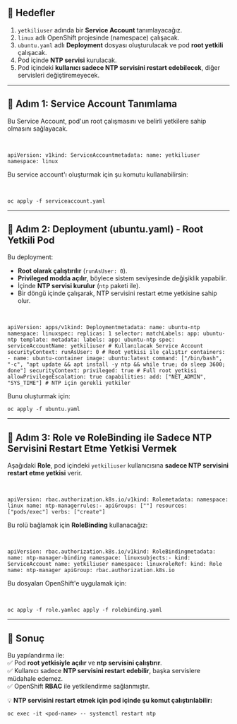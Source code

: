 ## 🎯 **Hedefler**

1.  `yetkiliuser` adında bir **Service Account** tanımlayacağız.
2.  `linux` adlı OpenShift projesinde (namespace) çalışacak.
3.  `ubuntu.yaml` adlı **Deployment** dosyası oluşturulacak ve pod **root yetkili** çalışacak.
4.  Pod içinde **NTP servisi** kurulacak.
5.  Pod içindeki **kullanıcı sadece NTP servisini restart edebilecek**, diğer servisleri değiştiremeyecek.

* * *

## 📌 **Adım 1: Service Account Tanımlama**

Bu Service Account, pod'un root çalışmasını ve belirli yetkilere sahip olmasını sağlayacak.

&nbsp;

`apiVersion: v1kind: ServiceAccountmetadata: name: yetkiliuser namespace: linux`

Bu service account'ı oluşturmak için şu komutu kullanabilirsin:

&nbsp;

`oc apply -f serviceaccount.yaml`

* * *

## 📌 **Adım 2: Deployment (ubuntu.yaml) - Root Yetkili Pod**

Bu deployment:

- **Root olarak çalıştırılır** (`runAsUser: 0`).
- **Privileged modda açılır**, böylece sistem seviyesinde değişiklik yapabilir.
- İçinde **NTP servisi kurulur** (`ntp` paketi ile).
- Bir döngü içinde çalışarak, NTP servisini restart etme yetkisine sahip olur.

&nbsp;

`apiVersion: apps/v1kind: Deploymentmetadata: name: ubuntu-ntp namespace: linuxspec: replicas: 1 selector: matchLabels: app: ubuntu-ntp template: metadata: labels: app: ubuntu-ntp spec: serviceAccountName: yetkiliuser # Kullanılacak Service Account securityContext: runAsUser: 0 # Root yetkisi ile çalıştır containers: - name: ubuntu-container image: ubuntu:latest command: ["/bin/bash", "-c", "apt update && apt install -y ntp && while true; do sleep 3600; done"] securityContext: privileged: true # Full root yetkisi allowPrivilegeEscalation: true capabilities: add: ["NET_ADMIN", "SYS_TIME"] # NTP için gerekli yetkiler`

Bunu oluşturmak için:

`oc apply -f ubuntu.yaml`

* * *

## 📌 **Adım 3: Role ve RoleBinding ile Sadece NTP Servisini Restart Etme Yetkisi Vermek**

Aşağıdaki **Role**, pod içindeki `yetkiliuser` kullanıcısına **sadece NTP servisini restart etme yetkisi** verir.

&nbsp;

`apiVersion: rbac.authorization.k8s.io/v1kind: Rolemetadata: namespace: linux name: ntp-managerrules:- apiGroups: [""] resources: ["pods/exec"] verbs: ["create"]`

Bu rolü bağlamak için **RoleBinding** kullanacağız:

&nbsp;

`apiVersion: rbac.authorization.k8s.io/v1kind: RoleBindingmetadata: name: ntp-manager-binding namespace: linuxsubjects:- kind: ServiceAccount name: yetkiliuser namespace: linuxroleRef: kind: Role name: ntp-manager apiGroup: rbac.authorization.k8s.io`

Bu dosyaları OpenShift'e uygulamak için:

&nbsp;

`oc apply -f role.yamloc apply -f rolebinding.yaml`

* * *

## 🎯 **Sonuç**

Bu yapılandırma ile:  
✅ Pod **root yetkisiyle açılır** ve **ntp servisini çalıştırır**.  
✅ Kullanıcı sadece **NTP servisini restart edebilir**, başka servislere müdahale edemez.  
✅ OpenShift **RBAC** ile yetkilendirme sağlanmıştır.

💡 **NTP servisini restart etmek için pod içinde şu komut çalıştırılabilir:**

`oc exec -it <pod-name> -- systemctl restart ntp`

